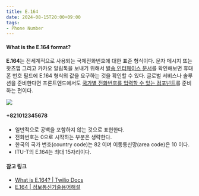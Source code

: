 ```yaml
---
title: E.164
date: 2024-08-15T20:00+09:00
tags:
- Phone Number
---
```


#### What is the E.164 format?

**E.164**는 전세계적으로 사용되는 국제전화번호에 대한 표준 형식이다. 문자 메시지 또는 왓츠앱 그리고 카카오 알림톡을 보내기 위해서 [발송 인터페이스 문서](https://docs.aws.amazon.com/ko_kr/sns/latest/dg/sms_publish-to-phone.html)를 확인해보면 휴대폰 번호 필드에 E.164 형식의 값을 요구하는 것을 확인할 수 있다. 글로벌 서비스나 솔루션을 준비한다면 프론트엔드에서도 [국가별 전화번호를 입력할 수 있는 컴포넌트](https://github.com/jackocnr/intl-tel-input)를 준비하는 편이다.

![](https://file.okky.kr/images/1723708024170.png)

#### \+821012345678

- 일반적으로 공백을 포함하지 않는 것으로 표현한다.
- 전화번호는 0으로 시작하는 부분은 생략한다.
- 한국의 국가 번호(country code)는 82 이며 이동통신망(area code)은 10 이다.
- ITU-T의 E.164는 최대 15자리이다.

#### 참고 링크

- [What is E.164? | Twilio Docs](https://www.twilio.com/docs/glossary/what-e164)
- [E.164 | 정보통신기술용어해설](http://www.ktword.co.kr/test/view/view.php?no=1970)